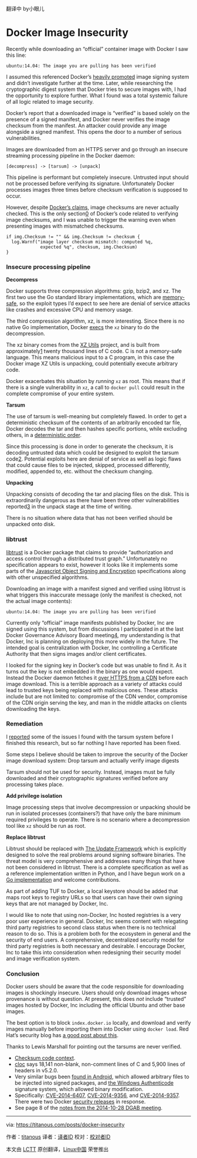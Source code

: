 翻译中 by小眼儿

Docker Image Insecurity
================================================================================
Recently while downloading an “official” container image with Docker I saw this line:

    ubuntu:14.04: The image you are pulling has been verified

I assumed this referenced Docker’s [heavily promoted][1] image signing system and didn’t investigate further at the time. Later, while researching the cryptographic digest system that Docker tries to secure images with, I had the opportunity to explore further. What I found was a total systemic failure of all logic related to image security.

Docker’s report that a downloaded image is “verified” is based solely on the presence of a signed manifest, and Docker never verifies the image checksum from the manifest. An attacker could provide any image alongside a signed manifest. This opens the door to a number of serious vulnerabilities.

Images are downloaded from an HTTPS server and go through an insecure streaming processing pipeline in the Docker daemon:

    [decompress] -> [tarsum] -> [unpack]

This pipeline is performant but completely insecure. Untrusted input should not be processed before verifying its signature. Unfortunately Docker processes images three times before checksum verification is supposed to occur.

However, despite [Docker’s claims][2], image checksums are never actually checked. This is the only section[0][3] of Docker’s code related to verifying image checksums, and I was unable to trigger the warning even when presenting images with mismatched checksums.

    if img.Checksum != "" && img.Checksum != checksum {
      log.Warnf("image layer checksum mismatch: computed %q,
                 expected %q", checksum, img.Checksum)
    }

### Insecure processing pipeline ###

**Decompress**

Docker supports three compression algorithms: gzip, bzip2, and xz. The first two use the Go standard library implementations, which are [memory-safe][4], so the exploit types I’d expect to see here are denial of service attacks like crashes and excessive CPU and memory usage.

The third compression algorithm, xz, is more interesting. Since there is no native Go implementation, Docker [execs][5] the `xz` binary to do the decompression.

The xz binary comes from the [XZ Utils][6] project, and is built from approximately[1][7] twenty thousand lines of C code. C is not a memory-safe language. This means malicious input to a C program, in this case the Docker image XZ Utils is unpacking, could potentially execute arbitrary code.

Docker exacerbates this situation by *running* `xz` as root. This means that if there is a single vulnerability in `xz`, a call to `docker pull` could result in the complete compromise of your entire system.

**Tarsum**

The use of tarsum is well-meaning but completely flawed. In order to get a deterministic checksum of the contents of an arbitrarily encoded tar file, Docker decodes the tar and then hashes specific portions, while excluding others, in a [deterministic order][8].

Since this processing is done in order to generate the checksum, it is decoding untrusted data which could be designed to exploit the tarsum code[2][9]. Potential exploits here are denial of service as well as logic flaws that could cause files to be injected, skipped, processed differently, modified, appended to, etc. without the checksum changing.

**Unpacking**

Unpacking consists of decoding the tar and placing files on the disk. This is extraordinarily dangerous as there have been three other vulnerabilities reported[3][10] in the unpack stage at the time of writing.

There is no situation where data that has not been verified should be unpacked onto disk.

### libtrust ###

[libtrust][11] is a Docker package that claims to provide “authorization and access control through a distributed trust graph.” Unfortunately no specification appears to exist, however it looks like it implements some parts of the [Javascript Object Signing and Encryption][12] specifications along with other unspecified algorithms.

Downloading an image with a manifest signed and verified using libtrust is what triggers this inaccurate message (only the manifest is checked, not the actual image contents):

    ubuntu:14.04: The image you are pulling has been verified

Currently only “official” image manifests published by Docker, Inc are signed using this system, but from discussions I participated in at the last Docker Governance Advisory Board meeting[4][13], my understanding is that Docker, Inc is planning on deploying this more widely in the future. The intended goal is centralization with Docker, Inc controlling a Certificate Authority that then signs images and/or client certificates.

I looked for the signing key in Docker’s code but was unable to find it. As it turns out the key is not embedded in the binary as one would expect. Instead the Docker daemon fetches it [over HTTPS from a CDN][14] before each image download. This is a terrible approach as a variety of attacks could lead to trusted keys being replaced with malicious ones. These attacks include but are not limited to: compromise of the CDN vendor, compromise of the CDN origin serving the key, and man in the middle attacks on clients downloading the keys.

### Remediation ###

I [reported][15] some of the issues I found with the tarsum system before I finished this research, but so far nothing I have reported has been fixed.

Some steps I believe should be taken to improve the security of the Docker image download system:
Drop tarsum and actually verify image digests

Tarsum should not be used for security. Instead, images must be fully downloaded and their cryptographic signatures verified before any processing takes place.

**Add privilege isolation**

Image processing steps that involve decompression or unpacking should be run in isolated processes (containers?) that have only the bare minimum required privileges to operate. There is no scenario where a decompression tool like `xz` should be run as root.

**Replace libtrust**

Libtrust should be replaced with [The Update Framework][16] which is explicitly designed to solve the real problems around signing software binaries. The threat model is very comprehensive and addresses many things that have not been considered in libtrust. There is a complete specification as well as a reference implementation written in Python, and I have begun work on a [Go implementation][17] and welcome contributions.

As part of adding TUF to Docker, a local keystore should be added that maps root keys to registry URLs so that users can have their own signing keys that are not managed by Docker, Inc.

I would like to note that using non-Docker, Inc hosted registries is a very poor user experience in general. Docker, Inc seems content with relegating third party registries to second class status when there is no technical reason to do so. This is a problem both for the ecosystem in general and the security of end users. A comprehensive, decentralized security model for third party registries is both necessary and desirable. I encourage Docker, Inc to take this into consideration when redesigning their security model and image verification system.

### Conclusion ###

Docker users should be aware that the code responsible for downloading images is shockingly insecure. Users should only download images whose provenance is without question. At present, this does *not* include “trusted” images hosted by Docker, Inc including the official Ubuntu and other base images.

The best option is to block `index.docker.io` locally, and download and verify images manually before importing them into Docker using `docker load`. Red Hat’s security blog has [a good post about this][18].

Thanks to Lewis Marshall for pointing out the tarsums are never verified.

- [Checksum code context][19].
- [cloc][20] says 18,141 non-blank, non-comment lines of C and 5,900 lines of headers in v5.2.0.
- Very similar bugs been [found in Android][21], which allowed arbitrary files to be injected into signed packages, and [the Windows Authenticode][22] signature system, which allowed binary modification.
- Specifically: [CVE-2014-6407][23], [CVE-2014-9356][24], and [CVE-2014-9357][25]. There were two Docker [security releases][26] in response.
- See page 8 of the [notes from the 2014-10-28 DGAB meeting][27].

--------------------------------------------------------------------------------

via: https://titanous.com/posts/docker-insecurity

作者：[titanous][a]
译者：[译者ID](https://github.com/译者ID)
校对：[校对者ID](https://github.com/校对者ID)

本文由 [LCTT](https://github.com/LCTT/TranslateProject) 原创翻译，[Linux中国](http://linux.cn/) 荣誉推出

[a]:https://twitter.com/titanous
[1]:https://blog.docker.com/2014/10/docker-1-3-signed-images-process-injection-security-options-mac-shared-directories/
[2]:https://blog.docker.com/2014/10/docker-1-3-signed-images-process-injection-security-options-mac-shared-directories/
[3]:https://titanous.com/posts/docker-insecurity#fn:0
[4]:https://en.wikipedia.org/wiki/Memory_safety
[5]:https://github.com/docker/docker/blob/0874f9ab77a7957633cd835241a76ee4406196d8/pkg/archive/archive.go#L91-L95
[6]:http://tukaani.org/xz/
[7]:https://titanous.com/posts/docker-insecurity#fn:1
[8]:https://github.com/docker/docker/blob/0874f9ab77a7957633cd835241a76ee4406196d8/pkg/tarsum/tarsum_spec.md
[9]:https://titanous.com/posts/docker-insecurity#fn:2
[10]:https://titanous.com/posts/docker-insecurity#fn:3
[11]:https://github.com/docker/libtrust
[12]:https://tools.ietf.org/html/draft-ietf-jose-json-web-signature-11
[13]:https://titanous.com/posts/docker-insecurity#fn:4
[14]:https://github.com/docker/docker/blob/0874f9ab77a7957633cd835241a76ee4406196d8/trust/trusts.go#L38
[15]:https://github.com/docker/docker/issues/9719
[16]:http://theupdateframework.com/
[17]:https://github.com/flynn/go-tuf
[18]:https://securityblog.redhat.com/2014/12/18/before-you-initiate-a-docker-pull/
[19]:https://github.com/docker/docker/blob/0874f9ab77a7957633cd835241a76ee4406196d8/image/image.go#L114-L116
[20]:http://cloc.sourceforge.net/
[21]:http://www.saurik.com/id/17
[22]:http://blogs.technet.com/b/srd/archive/2013/12/10/ms13-098-update-to-enhance-the-security-of-authenticode.aspx
[23]:https://web.nvd.nist.gov/view/vuln/detail?vulnId=CVE-2014-6407
[24]:https://web.nvd.nist.gov/view/vuln/detail?vulnId=CVE-2014-9356
[25]:https://web.nvd.nist.gov/view/vuln/detail?vulnId=CVE-2014-9357
[26]:https://groups.google.com/d/topic/docker-user/nFAz-B-n4Bw/discussion
[27]:https://docs.google.com/document/d/1JfWNzfwptsMgSx82QyWH_Aj0DRKyZKxYQ1aursxNorg/edit?pli=1
